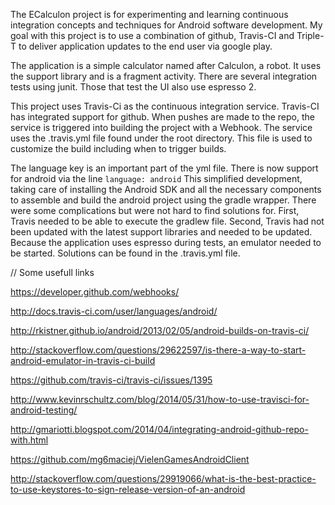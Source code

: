 The ECalculon project is for experimenting and learning continuous integration
concepts and techniques for Android software development. My goal with this
project is to use a combination of github, Travis-CI and Triple-T to deliver
application updates to the end user via google play.

The application is a simple calculator named after Calculon, a robot. It uses
the support library and is a fragment activity. There are several integration
tests using junit. Those that test the UI also use espresso 2.

This project uses Travis-Ci as the continuous integration service. Travis-CI has
integrated support for github. When pushes are made to the repo, the service is
triggered into building the project with a Webhook. The service uses the
.travis.yml file found under the root directory. This file is used to customize
the build including when to trigger builds.

The language key is an important part of the yml file. There is now support for
android via the line `language: android`
This simplified development, taking care of installing the Android
SDK and all the necessary components to assemble and build the android project
using the gradle wrapper. There were some complications but were not hard to
find solutions for. First, Travis needed to be able to execute the gradlew file.
Second, Travis had not been updated with the latest support libraries and needed
to be updated. Because the application uses espresso during tests, an emulator
needed to be started. Solutions can be found in the .travis.yml file.



// Some usefull links

https://developer.github.com/webhooks/

http://docs.travis-ci.com/user/languages/android/

http://rkistner.github.io/android/2013/02/05/android-builds-on-travis-ci/

http://stackoverflow.com/questions/29622597/is-there-a-way-to-start-android-emulator-in-travis-ci-build

https://github.com/travis-ci/travis-ci/issues/1395

http://www.kevinrschultz.com/blog/2014/05/31/how-to-use-travisci-for-android-testing/

http://gmariotti.blogspot.com/2014/04/integrating-android-github-repo-with.html

https://github.com/mg6maciej/VielenGamesAndroidClient

http://stackoverflow.com/questions/29919066/what-is-the-best-practice-to-use-keystores-to-sign-release-version-of-an-android




